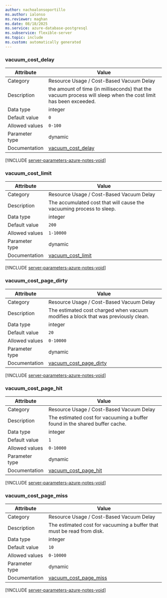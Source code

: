 ```yaml
---
author: nachoalonsoportillo
ms.author: ialonso
ms.reviewer: maghan
ms.date: 08/18/2025
ms.service: azure-database-postgresql
ms.subservice: flexible-server
ms.topic: include
ms.custom: automatically generated
---
```

### vacuum_cost_delay

| Attribute | Value |
| --- | --- |
| Category | Resource Usage / Cost-Based Vacuum Delay |
| Description | the amount of time (in milliseconds) that the vacuum process will sleep when the cost limit has been exceeded. |
| Data type | integer |
| Default value | `0` |
| Allowed values | `0-100` |
| Parameter type | dynamic |
| Documentation | [vacuum_cost_delay](https://www.postgresql.org/docs/11/runtime-config-resource.html#GUC-VACUUM-COST-DELAY) |


[!INCLUDE [server-parameters-azure-notes-void](./server-parameters-azure-notes-void.md)]



### vacuum_cost_limit

| Attribute | Value |
| --- | --- |
| Category | Resource Usage / Cost-Based Vacuum Delay |
| Description | The accumulated cost that will cause the vacuuming process to sleep. |
| Data type | integer |
| Default value | `200` |
| Allowed values | `1-10000` |
| Parameter type | dynamic |
| Documentation | [vacuum_cost_limit](https://www.postgresql.org/docs/11/runtime-config-resource.html#GUC-VACUUM-COST-LIMIT) |


[!INCLUDE [server-parameters-azure-notes-void](./server-parameters-azure-notes-void.md)]



### vacuum_cost_page_dirty

| Attribute | Value |
| --- | --- |
| Category | Resource Usage / Cost-Based Vacuum Delay |
| Description | The estimated cost charged when vacuum modifies a block that was previously clean. |
| Data type | integer |
| Default value | `20` |
| Allowed values | `0-10000` |
| Parameter type | dynamic |
| Documentation | [vacuum_cost_page_dirty](https://www.postgresql.org/docs/11/runtime-config-resource.html#GUC-VACUUM-COST-PAGE-DIRTY) |


[!INCLUDE [server-parameters-azure-notes-void](./server-parameters-azure-notes-void.md)]



### vacuum_cost_page_hit

| Attribute | Value |
| --- | --- |
| Category | Resource Usage / Cost-Based Vacuum Delay |
| Description | The estimated cost for vacuuming a buffer found in the shared buffer cache. |
| Data type | integer |
| Default value | `1` |
| Allowed values | `0-10000` |
| Parameter type | dynamic |
| Documentation | [vacuum_cost_page_hit](https://www.postgresql.org/docs/11/runtime-config-resource.html#GUC-VACUUM-COST-PAGE-HIT) |


[!INCLUDE [server-parameters-azure-notes-void](./server-parameters-azure-notes-void.md)]



### vacuum_cost_page_miss

| Attribute | Value |
| --- | --- |
| Category | Resource Usage / Cost-Based Vacuum Delay |
| Description | The estimated cost for vacuuming a buffer that must be read from disk. |
| Data type | integer |
| Default value | `10` |
| Allowed values | `0-10000` |
| Parameter type | dynamic |
| Documentation | [vacuum_cost_page_miss](https://www.postgresql.org/docs/11/runtime-config-resource.html#GUC-VACUUM-COST-PAGE-MISS) |


[!INCLUDE [server-parameters-azure-notes-void](./server-parameters-azure-notes-void.md)]



